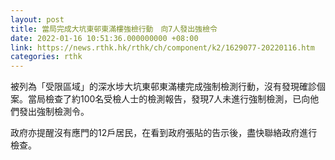 ```yaml
---
layout: post
title: 當局完成大坑東邨東滿樓強檢行動　向7人發出強檢令
date: 2022-01-16 10:51:36.000000000 +08:00
link: https://news.rthk.hk/rthk/ch/component/k2/1629077-20220116.htm
categories: rthk
---
```


被列為「受限區域」的深水埗大坑東邨東滿樓完成強制檢測行動，沒有發現確診個案。當局檢查了約100名受檢人士的檢測報告，發現7人未進行強制檢測，已向他們發出強制檢測令。

政府亦提醒沒有應門的12戶居民，在看到政府張貼的告示後，盡快聯絡政府進行檢查。
